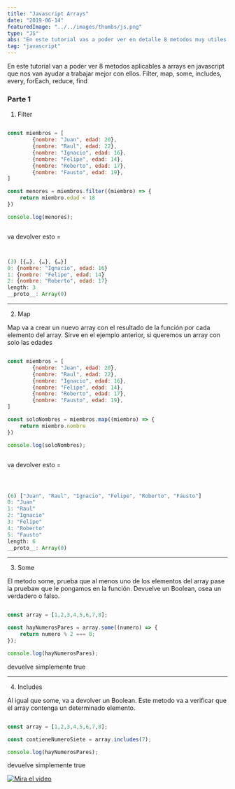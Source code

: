 ```yaml
---
title: "Javascript Arrays"
date: "2019-06-14"
featuredImage: "../../images/thumbs/js.png"
type: "JS"
abs: "En este tutorial vas a poder ver en detalle 8 metodos muy utiles para arrays, Filter, map, some, includes, every, forEach, reduce, find. Esta es la primera parte, en la segunda parte cubriremos más metodos aplicables a Arrays, que resultan utiles en muchos casos diversos"
tag: "javascript"
---
```



En este tutorial van a poder ver  8 metodos aplicables a arrays en javascript que nos van ayudar a trabajar mejor con ellos.
Filter, map, some, includes, every, forEach, reduce, find

### Parte 1

1. Filter

```javascript

const miembros = [
        {nombre: "Juan", edad: 20},
        {nombre: "Raul", edad: 22},
        {nombre: "Ignacio", edad: 16},
        {nombre: "Felipe", edad: 14},
        {nombre: "Roberto", edad: 17},
        {nombre: "Fausto", edad: 19},
]

const menores = miembros.filter((miembro) => {
    return miembro.edad < 18
})

console.log(menores);



```
va devolver esto =

```javascript


(3) [{…}, {…}, {…}]
0: {nombre: "Ignacio", edad: 16}
1: {nombre: "Felipe", edad: 14}
2: {nombre: "Roberto", edad: 17}
length: 3
__proto__: Array(0)
```

___

2. Map

Map va a crear un nuevo array con el resultado de la función por cada elemento del array.
Sirve en el ejemplo anterior, si queremos un array con solo las edades

```javascript

const miembros = [
        {nombre: "Juan", edad: 20},
        {nombre: "Raul", edad: 22},
        {nombre: "Ignacio", edad: 16},
        {nombre: "Felipe", edad: 14},
        {nombre: "Roberto", edad: 17},
        {nombre: "Fausto", edad: 19},
]

const soloNombres = miembros.map((miembro) => {
    return miembro.nombre
})

console.log(soloNombres);



```

va devolver esto =

```javascript



(6) ["Juan", "Raul", "Ignacio", "Felipe", "Roberto", "Fausto"]
0: "Juan"
1: "Raul"
2: "Ignacio"
3: "Felipe"
4: "Roberto"
5: "Fausto"
length: 6
__proto__: Array(0)
```

___

3. Some

El metodo some, prueba que al menos uno de los elementos del array pase la pruebaw que le pongamos en la función.
Devuelve un Boolean, osea un verdadero o falso.

```javascript

const array = [1,2,3,4,5,6,7,8];

const hayNumerosPares = array.some((numero) => {
    return numero % 2 === 0;
});

console.log(hayNumerosPares);

```

devuelve simplemente true

___

4. Includes

Al igual que some, va a devolver un Boolean. Este metodo va a verificar que el array contenga un determinado elemento.




```javascript

const array = [1,2,3,4,5,6,7,8];

const contieneNumeroSiete = array.includes(7);

console.log(hayNumerosPares);

```
devuelve simplemente true



[![Mira el video](https://i.ytimg.com/vi/IFzWJ_Gtr4A/hqdefault.jpg)](https://www.youtube.com/watch?v=IFzWJ_Gtr4A&t)